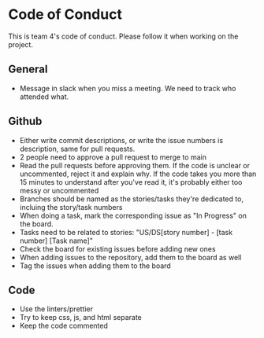 # Code of Conduct

This is team 4's code of conduct. Please follow it when working on the project.

## General

 - Message in slack when you miss a meeting. We need to track who attended what.


  

## Github

 - Either write commit descriptions, or write the issue numbers is description, same for pull requests.
 - 2 people need to approve a pull request to merge to main
 - Read the pull requests before approving them. If the code is unclear or uncommented, reject it and explain why. If the code takes you more than 15 minutes to understand after you've read it, it's probably either too messy or uncommented
 - Branches should be named as the stories/tasks they're dedicated to, incluing the story/task numbers
 - When doing a task, mark the corresponding issue as "In Progress" on the board. 
 - Tasks need to be related to stories: "US/DS[story number] - [task number] [Task name]"
 - Check the board for existing issues before adding new ones
 - When adding issues to the repository, add them to the board as well
 - Tag the issues when adding them to the board


  

## Code

 - Use the linters/prettier
 - Try to keep css, js, and html separate
 - Keep the code commented
